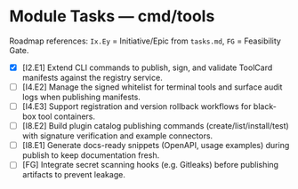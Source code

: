 # Module Tasks — cmd/tools

Roadmap references: `Ix.Ey` = Initiative/Epic from `tasks.md`, `FG` = Feasibility Gate.

- [x] [I2.E1] Extend CLI commands to publish, sign, and validate ToolCard manifests against the registry service.
- [ ] [I4.E2] Manage the signed whitelist for terminal tools and surface audit logs when publishing manifests.
- [ ] [I4.E3] Support registration and version rollback workflows for black-box tool containers.
- [ ] [I8.E2] Build plugin catalog publishing commands (create/list/install/test) with signature verification and example connectors.
- [ ] [I8.E1] Generate docs-ready snippets (OpenAPI, usage examples) during publish to keep documentation fresh.
- [ ] [FG] Integrate secret scanning hooks (e.g. Gitleaks) before publishing artifacts to prevent leakage.
